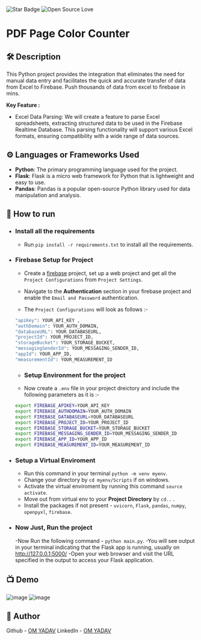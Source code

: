 <!--Please do not remove this part-->
![Star Badge](https://img.shields.io/static/v1?label=%F0%9F%8C%9F&message=If%20Useful&style=style=flat&color=BC4E99)
![Open Source Love](https://badges.frapsoft.com/os/v1/open-source.svg?v=103)

# PDF Page Color Counter

## 🛠️ Description
This Python project provides the integration that eliminates the need for manual data entry and facilitates the quick and accurate transfer of data from Excel to Firebase. Push thousands of data from excel to firebase in mins.

**Key Feature :**

* Excel Data Parsing: We will create a feature to parse Excel spreadsheets, extracting structured data to be used in the Firebase Realtime Database. This parsing functionality will support various Excel formats, ensuring compatibility with a wide range of data sources.


## ⚙️ Languages or Frameworks Used
- **Python**: The primary programming language used for the project.
- **Flask**: Flask is a micro web framework for Python that is lightweight and easy to use.
- **Pandas**: Pandas is a popular open-source Python library used for data manipulation and analysis.

## 🌟 How to run
 - ### Install all the requirements
   - Run `pip install -r requirements.txt` to install all the requirements.
 - ### Firebase Setup for Project

   - Create a [firebase](https://firebase.google.com/) project, set up a web project and get all the `Project Configurations` from `Project Settings`.

   - Navigate to the **Authentication** section in your firebase project and enable the `Email and Password`
    authentication.

    - The `Project Configurations` will look as follows :-
    ```bash
    "apiKey": YOUR_API_KEY ,
    "authDomain": YOUR_AUTH_DOMAIN,
    "databaseURL": YOUR_DATABASEURL,
    "projectId": YOUR_PROJECT_ID,
    "storageBucket": YOUR_STORAGE_BUCKET,
    "messagingSenderId": YOUR_MESSAGING_SENDER_ID,
    "appId": YOUR_APP_ID,
    "measurementId": YOUR_MEASUREMENT_ID 
    ```
    - ### Setup Environment for the project
    - Now create a `.env` file in your project dreictory and include the following parameters as it is :-
    ```bash
    export FIREBASE_APIKEY=YOUR_API_KEY
    export FIREBASE_AUTHDOMAIN=YOUR_AUTH_DOMAIN
    export FIREBASE_DATABASEURL=YOUR_DATABASEURL
    export FIREBASE_PROJECT_ID=YOUR_PROJECT_ID
    export FIREBASE_STORAGE_BUCKET=YOUR_STORAGE_BUCKET
    export FIREBASE_MESSAGING_SENDER_ID=YOUR_MESSAGING_SENDER_ID
    export FIREBASE_APP_ID=YOUR_APP_ID
    export FIREBASE_MEASUREMENT_ID=YOUR_MEASUREMENT_ID
    ``` 

 - ### Setup a Virtual Enviroment

   - Run this command in your terminal `python -m venv myenv`.
   - Change your directory by `cd myenv/Scripts` if on windows.
   - Activate the virtual enviroment by running this command `source activate`.
   - Move out from virtual env to your **Project Directory** by `cd..` .
   - Install the packages if not present - `uvicorn`, `Flask`, `pandas`, `numpy`, `openpyxl`, `firebase`.

- ###  Now Just, Run the project
   
   -Now Run the following command - `python main.py`.
   -You will see output in your terminal indicating that the Flask app is running, usually on http://127.0.0.1:5000/
   -Open your web browser and visit the URL specified in the output to access your Flask application.


## 📺 Demo
![image](https://github.com/Om25091210/Python-project-Scripts/assets/74484315/85873602-a1e2-4a1e-acef-8b66a27ae488)
![image](https://github.com/Om25091210/Python-project-Scripts/assets/74484315/d7d7bb3f-eaf0-4963-97e7-f1204539b10f)



## 🤖 Author

Github - [OM YADAV](https://github.com/Om25091210)
LinkedIn - [OM YADAV](www.linkedin.com/in/omyadav)




